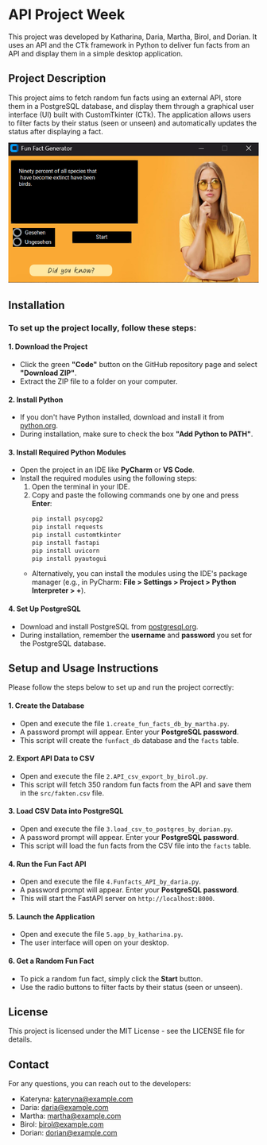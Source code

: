 # **API Project Week** #  
This project was developed by Katharina, Daria, Martha, Birol, and Dorian. It uses an API and the CTk framework in Python to deliver fun facts from an API and display them in a simple desktop application.  

## **Project Description** ##  
This project aims to fetch random fun facts using an external API, store them in a PostgreSQL database, and display them through a graphical user interface (UI) built with CustomTkinter (CTk). The application allows users to filter facts by their status (seen or unseen) and automatically updates the status after displaying a fact.  

![Image not found (404)](src/images/ReadMe_picture.png)  

## **Installation** ##  
### To set up the project locally, follow these steps: ###  

#### **1. Download the Project** ####  
- Click the green **"Code"** button on the GitHub repository page and select **"Download ZIP"**.  
- Extract the ZIP file to a folder on your computer.  

#### **2. Install Python** ####  
- If you don't have Python installed, download and install it from [python.org](https://www.python.org/).  
- During installation, make sure to check the box **"Add Python to PATH"**.  

#### **3. Install Required Python Modules** ####  
- Open the project in an IDE like **PyCharm** or **VS Code**.  
- Install the required modules using the following steps:  
  1. Open the terminal in your IDE.  
  2. Copy and paste the following commands one by one and press **Enter**:  
     ```
     pip install psycopg2  
     pip install requests  
     pip install customtkinter  
     pip install fastapi  
     pip install uvicorn  
     pip install pyautogui  
     ```  
  - Alternatively, you can install the modules using the IDE's package manager (e.g., in PyCharm: **File > Settings > Project > Python Interpreter > +**).  

#### **4. Set Up PostgreSQL** ####  
- Download and install PostgreSQL from [postgresql.org](https://www.postgresql.org/).  
- During installation, remember the **username** and **password** you set for the PostgreSQL database.  

## **Setup and Usage Instructions** ##  
Please follow the steps below to set up and run the project correctly:  

#### **1. Create the Database** ####  
- Open and execute the file `1.create_fun_facts_db_by_martha.py`.  
- A password prompt will appear. Enter your **PostgreSQL password**.  
- This script will create the `funfact_db` database and the `facts` table.  

#### **2. Export API Data to CSV** ####  
- Open and execute the file `2.API_csv_export_by_birol.py`.  
- This script will fetch 350 random fun facts from the API and save them in the `src/fakten.csv` file.  

#### **3. Load CSV Data into PostgreSQL** ####  
- Open and execute the file `3.load_csv_to_postgres_by_dorian.py`.  
- A password prompt will appear. Enter your **PostgreSQL password**.  
- This script will load the fun facts from the CSV file into the `facts` table.  

#### **4. Run the Fun Fact API** ####  
- Open and execute the file `4.Funfacts_API_by_daria.py`.  
- A password prompt will appear. Enter your **PostgreSQL password**.  
- This will start the FastAPI server on `http://localhost:8000`.  

#### **5. Launch the Application** ####  
- Open and execute the file `5.app_by_katharina.py`.  
- The user interface will open on your desktop.  

#### **6. Get a Random Fun Fact** ####  
- To pick a random fun fact, simply click the **Start** button.  
- Use the radio buttons to filter facts by their status (seen or unseen).  

## **License** ##  
This project is licensed under the MIT License - see the LICENSE file for details.  

## **Contact** ##  
For any questions, you can reach out to the developers:  
- Kateryna: kateryna@example.com  
- Daria: daria@example.com  
- Martha: martha@example.com  
- Birol: birol@example.com  
- Dorian: dorian@example.com  